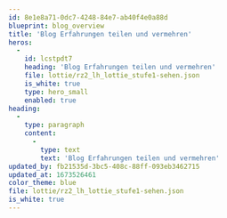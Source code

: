 ```yaml
---
id: 8e1e8a71-0dc7-4248-84e7-ab40f4e0a88d
blueprint: blog_overview
title: 'Blog Erfahrungen teilen und vermehren'
heros:
  -
    id: lcstpdt7
    heading: 'Blog Erfahrungen teilen und vermehren'
    file: lottie/rz2_lh_lottie_stufe1-sehen.json
    is_white: true
    type: hero_small
    enabled: true
heading:
  -
    type: paragraph
    content:
      -
        type: text
        text: 'Blog Erfahrungen teilen und vermehren'
updated_by: fb21535d-3bc5-408c-88ff-093eb3462715
updated_at: 1673526461
color_theme: blue
file: lottie/rz2_lh_lottie_stufe1-sehen.json
is_white: true
---
```

